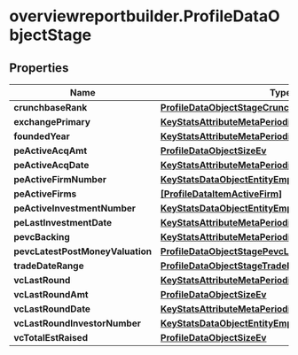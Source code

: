# overviewreportbuilder.ProfileDataObjectStage

## Properties

Name | Type | Description | Notes
------------ | ------------- | ------------- | -------------
**crunchbaseRank** | [**ProfileDataObjectStageCrunchbaseRank**](ProfileDataObjectStageCrunchbaseRank.md) |  | [optional] 
**exchangePrimary** | [**KeyStatsAttributeMetaPeriodicity**](KeyStatsAttributeMetaPeriodicity.md) |  | 
**foundedYear** | [**KeyStatsAttributeMetaPeriodicity**](KeyStatsAttributeMetaPeriodicity.md) |  | 
**peActiveAcqAmt** | [**ProfileDataObjectSizeEv**](ProfileDataObjectSizeEv.md) |  | [optional] 
**peActiveAcqDate** | [**KeyStatsAttributeMetaPeriodicity**](KeyStatsAttributeMetaPeriodicity.md) |  | [optional] 
**peActiveFirmNumber** | [**KeyStatsDataObjectEntityEmployeesAsOfDate**](KeyStatsDataObjectEntityEmployeesAsOfDate.md) |  | [optional] 
**peActiveFirms** | [**[ProfileDataItemActiveFirm]**](ProfileDataItemActiveFirm.md) |  | [optional] 
**peActiveInvestmentNumber** | [**KeyStatsDataObjectEntityEmployeesAsOfDate**](KeyStatsDataObjectEntityEmployeesAsOfDate.md) |  | [optional] 
**peLastInvestmentDate** | [**KeyStatsAttributeMetaPeriodicity**](KeyStatsAttributeMetaPeriodicity.md) |  | [optional] 
**pevcBacking** | [**KeyStatsAttributeMetaPeriodicity**](KeyStatsAttributeMetaPeriodicity.md) |  | 
**pevcLatestPostMoneyValuation** | [**ProfileDataObjectStagePevcLatestPostMoneyValuation**](ProfileDataObjectStagePevcLatestPostMoneyValuation.md) |  | [optional] 
**tradeDateRange** | [**ProfileDataObjectStageTradeDateRange**](ProfileDataObjectStageTradeDateRange.md) |  | 
**vcLastRound** | [**KeyStatsAttributeMetaPeriodicity**](KeyStatsAttributeMetaPeriodicity.md) |  | [optional] 
**vcLastRoundAmt** | [**ProfileDataObjectSizeEv**](ProfileDataObjectSizeEv.md) |  | [optional] 
**vcLastRoundDate** | [**KeyStatsAttributeMetaPeriodicity**](KeyStatsAttributeMetaPeriodicity.md) |  | [optional] 
**vcLastRoundInvestorNumber** | [**KeyStatsDataObjectEntityEmployeesAsOfDate**](KeyStatsDataObjectEntityEmployeesAsOfDate.md) |  | [optional] 
**vcTotalEstRaised** | [**ProfileDataObjectSizeEv**](ProfileDataObjectSizeEv.md) |  | [optional] 


